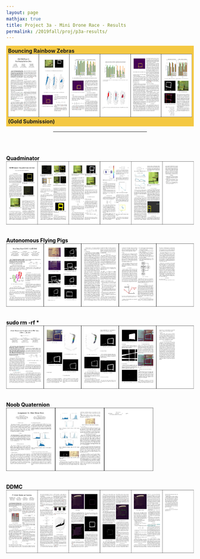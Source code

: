```yaml
---
layout: page
mathjax: true
title: Project 3a - Mini Drone Race - Results
permalink: /2019fall/proj/p3a-results/
---
```



<!-- Gold -->
<p style="background-color:#f4c842; padding:5px">
<b>Bouncing Rainbow Zebras</b><br>
<a href="/Reports/p3a/holumerik.pdf"> 
<img src="/Reports/p3a/holumerik.jpg" height="170"></a>
<b>(Gold Submission)<br>

<!-- Other Submissions -->

<p></p>

<center>
<hr width="50%">
</center>
<br><br>

<font color="black">

<b><b>Quadminator</b><br>
</b><a href="/Reports/p3a/carrilloestefany.pdf"> 
<img src="/Reports/p3a/carrilloestefany.jpg" height="170"></a>
<br><br>

<b><b>Autonomous Flying Pigs</b><br>
</b><a href="/Reports/p3a/lumbaravi.pdf"> 
<img src="/Reports/p3a/lumbaravi.jpg" height="170"></a>
<br><br>

<b><b><text>sudo rm -rf *</text></b><br>
</b><a href="/Reports/p3a/rehmnicholas.pdf"> 
<img src="/Reports/p3a/rehmnicholas.jpg" height="170"></a>
<br><br>

<b><b>Noob Quaternion</b><br>
</b><a href="/Reports/p3a/aroraprateek.pdf"> 
<img src="/Reports/p3a/aroraprateek.jpg" height="170"></a>
<br><br>

<b><b>DDMC</b><br>
</b><a href="/Reports/p3a/kurtiaktimothy.pdf"> 
<img src="/Reports/p3a/kurtiaktimothy.jpg" height="170"></a>
<br><br>
